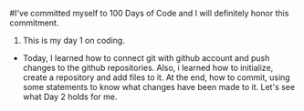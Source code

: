 #I've committed myself to 100 Days of Code and I will definitely honor this commitment.

1. This is my day 1 on coding.
 * Today, I learned how to connect git with github account and push changes to the github repositories. Also, i learned how to initialize, create a repository and add files to it. At the end, how to commit, using some statements to know what changes have been made to it. Let's see what Day 2 holds for me.